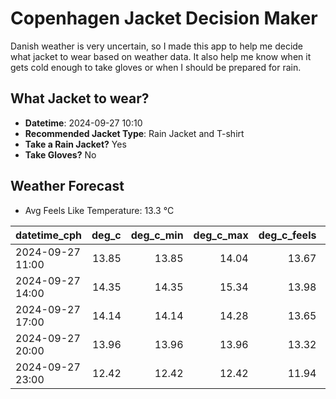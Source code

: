 
# Copenhagen Jacket Decision Maker

Danish weather is very uncertain, so I made this app to help me decide what jacket to wear based on weather data. 
It also help me know when it gets cold enough to take gloves or when I should be prepared for rain.

## What Jacket to wear?

- **Datetime**: 2024-09-27 10:10
- **Recommended Jacket Type**: Rain Jacket and T-shirt
- **Take a Rain Jacket?** Yes
- **Take Gloves?** No

## Weather Forecast
- Avg Feels Like Temperature: 13.3 °C

| datetime_cph     |   deg_c |   deg_c_min |   deg_c_max |   deg_c_feels | weather   | wind   | rain   |
|:-----------------|--------:|------------:|------------:|--------------:|:----------|:-------|:-------|
| 2024-09-27 11:00 |   13.85 |       13.85 |       14.04 |         13.67 | Rain      | High   | Low    |
| 2024-09-27 14:00 |   14.35 |       14.35 |       15.34 |         13.98 | Clouds    | High   | None   |
| 2024-09-27 17:00 |   14.14 |       14.14 |       14.28 |         13.65 | Rain      | High   | Low    |
| 2024-09-27 20:00 |   13.96 |       13.96 |       13.96 |         13.32 | Rain      | High   | Low    |
| 2024-09-27 23:00 |   12.42 |       12.42 |       12.42 |         11.94 | Rain      | High   | Low    |
        